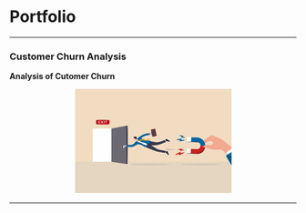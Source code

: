 # Portfolio
---

### Customer Churn Analysis 

**Analysis of Cutomer Churn** 

<center><img src="images/churn.png"/></center>

---
